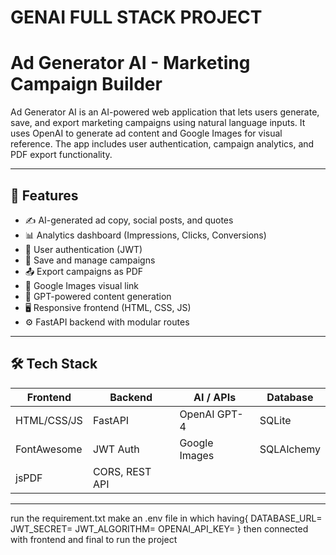 # GENAI FULL STACK PROJECT
#  Ad Generator AI - Marketing Campaign Builder

Ad Generator AI is an AI-powered web application that lets users generate, save, and export marketing campaigns using natural language inputs. It uses OpenAI to generate ad content and Google Images for visual reference. The app includes user authentication, campaign analytics, and PDF export functionality.



---

## 🚀 Features

- ✍️ AI-generated ad copy, social posts, and quotes
- 📊 Analytics dashboard (Impressions, Clicks, Conversions)
- 🔐 User authentication (JWT)
- 💾 Save and manage campaigns
- 📤 Export campaigns as PDF
- 🔎 Google Images visual link
- 🧠 GPT-powered content generation
- 🖥️ Responsive frontend (HTML, CSS, JS)
- ⚙️ FastAPI backend with modular routes

---

## 🛠️ Tech Stack

| Frontend | Backend       | AI / APIs      | Database |
|----------|---------------|----------------|----------|
| HTML/CSS/JS | FastAPI       | OpenAI GPT-4    | SQLite   |
| FontAwesome | JWT Auth      | Google Images   | SQLAlchemy |
| jsPDF     | CORS, REST API |                |          |

---
run the requirement.txt
make an .env file in which having{
    DATABASE_URL=
JWT_SECRET=
JWT_ALGORITHM=
OPENAI_API_KEY=
}
then connected with frontend 
and final to run the project

